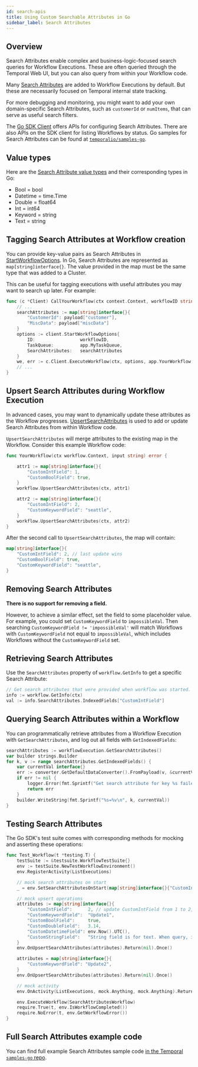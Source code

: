 ```yaml
---
id: search-apis
title: Using Custom Searchable Attributes in Go
sidebar_label: Search Attributes
---
```


## Overview

Search Attributes enable complex and business-logic-focused search queries for Workflow Executions.
These are often queried through the Temporal Web UI, but you can also query from within your Workflow code.

Many [Search Attributes](/concepts/what-is-a-search-attribute) are added to Workflow Executions by default.
But these are necessarily focused on Temporal internal state tracking.

For more debugging and monitoring, you might want to add your own domain-specific Search Attributes, such as `customerId` or `numItems`, that can serve as useful search filters.

The [Go SDK Client](https://pkg.go.dev/go.temporal.io/sdk/client#Client) offers APIs for configuring Search Attributes.
There are also APIs on the SDK client for listing Workflows by status.
Go samples for Search Attributes can be found at [`temporalio/samples-go`](https://github.com/temporalio/samples-go/tree/master/searchattributes).

## Value types

Here are the [Search Attribute value types](/concepts/what-is-a-search-attribute/#types) and their corresponding types in Go:

- Bool = bool
- Datetime = time.Time
- Double = float64
- Int = int64
- Keyword = string
- Text = string

## Tagging Search Attributes at Workflow creation

You can provide key-value pairs as Search Attributes in [StartWorkflowOptions](https://pkg.go.dev/go.temporal.io/sdk/internal#StartWorkflowOptions).
In Go, Search Attributes are represented as `map[string]interface{}`.
The value provided in the map must be the same type that was added to a Cluster.

This can be useful for tagging executions with useful attributes you may want to search up later. For example:

```go
func (c *Client) CallYourWorkflow(ctx context.Context, workflowID string, payload map[string]interface{}) error {
    // ...
    searchAttributes := map[string]interface{}{
        "CustomerId": payload["customer"],
        "MiscData": payload["miscData"]
    }
    options := client.StartWorkflowOptions{
        ID:                 workflowID,
        TaskQueue:          app.MyTaskQueue,
        SearchAttributes:   searchAttributes
    }
    we, err := c.Client.ExecuteWorkflow(ctx, options, app.YourWorkflow, payload)
    // ...
}
```

## Upsert Search Attributes during Workflow Execution

In advanced cases, you may want to dynamically update these attributes as the Workflow progresses.
[UpsertSearchAttributes](https://pkg.go.dev/go.temporal.io/sdk/workflow#UpsertSearchAttributes) is used to add or update Search Attributes from within Workflow code.

`UpsertSearchAttributes` will merge attributes to the existing map in the Workflow.
Consider this example Workflow code:

```go
func YourWorkflow(ctx workflow.Context, input string) error {

    attr1 := map[string]interface{}{
        "CustomIntField": 1,
        "CustomBoolField": true,
    }
    workflow.UpsertSearchAttributes(ctx, attr1)

    attr2 := map[string]interface{}{
        "CustomIntField": 2,
        "CustomKeywordField": "seattle",
    }
    workflow.UpsertSearchAttributes(ctx, attr2)
}
```

After the second call to `UpsertSearchAttributes`, the map will contain:

```go
map[string]interface{}{
    "CustomIntField": 2, // last update wins
    "CustomBoolField": true,
    "CustomKeywordField": "seattle",
}
```

## Removing Search Attributes

**There is no support for removing a field.**

However, to achieve a similar effect, set the field to some placeholder value.
For example, you could set `CustomKeywordField` to `impossibleVal`.
Then searching `CustomKeywordField != 'impossibleVal'` will match Workflows with `CustomKeywordField` not equal to `impossibleVal`, which includes Workflows without the `CustomKeywordField` set.

## Retrieving Search Attributes

Use the `SearchAttributes` property of `workflow.GetInfo` to get a specific Search Attribute:

```go
// Get search attributes that were provided when workflow was started.
info := workflow.GetInfo(ctx)
val := info.SearchAttributes.IndexedFields["CustomIntField"]
```

## Querying Search Attributes within a Workflow

You can programmatically retrieve attributes from a Workflow Execution with `GetSearchAttributes`, and log out all fields with `GetIndexedFields`:

```go
searchAttributes := workflowExecution.GetSearchAttributes()
var builder strings.Builder
for k, v := range searchAttributes.GetIndexedFields() {
    var currentVal interface{}
    err := converter.GetDefaultDataConverter().FromPayload(v, &currentVal)
    if err != nil {
        logger.Error(fmt.Sprintf("Get search attribute for key %s failed.", k), "Error", err)
        return err
    }
    builder.WriteString(fmt.Sprintf("%s=%v\n", k, currentVal))
}
```

## Testing Search Attributes

The Go SDK's test suite comes with corresponding methods for mocking and asserting these operations:

```go
func Test_Workflow(t *testing.T) {
	testSuite := &testsuite.WorkflowTestSuite{}
	env := testSuite.NewTestWorkflowEnvironment()
	env.RegisterActivity(ListExecutions)

	// mock search attributes on start
	_ = env.SetSearchAttributesOnStart(map[string]interface{}{"CustomIntField": 1})

	// mock upsert operations
	attributes := map[string]interface{}{
		"CustomIntField":      2, // update CustomIntField from 1 to 2, then insert other fields
		"CustomKeywordField":  "Update1",
		"CustomBoolField":     true,
		"CustomDoubleField":   3.14,
		"CustomDatetimeField": env.Now().UTC(),
		"CustomStringField":   "String field is for text. When query, it will be tokenized for partial match. StringTypeField cannot be used in Order By",
	}
	env.OnUpsertSearchAttributes(attributes).Return(nil).Once()

	attributes = map[string]interface{}{
		"CustomKeywordField": "Update2",
	}
	env.OnUpsertSearchAttributes(attributes).Return(nil).Once()

	// mock activity
	env.OnActivity(ListExecutions, mock.Anything, mock.Anything).Return([]*workflowpb.WorkflowExecutionInfo{{}}, nil).Once()

	env.ExecuteWorkflow(SearchAttributesWorkflow)
	require.True(t, env.IsWorkflowCompleted())
	require.NoError(t, env.GetWorkflowError())
}
```

## Full Search Attributes example code

You can find full example Search Attributes sample code [in the Temporal `samples-go` repo](https://github.com/temporalio/samples-go/tree/master/searchattributes).
